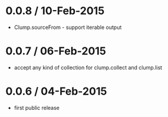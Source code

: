 # 0.0.8 / 10-Feb-2015

* Clump.sourceFrom - support iterable output

# 0.0.7 / 06-Feb-2015

* accept any kind of collection for clump.collect and clump.list

# 0.0.6 / 04-Feb-2015

* first public release